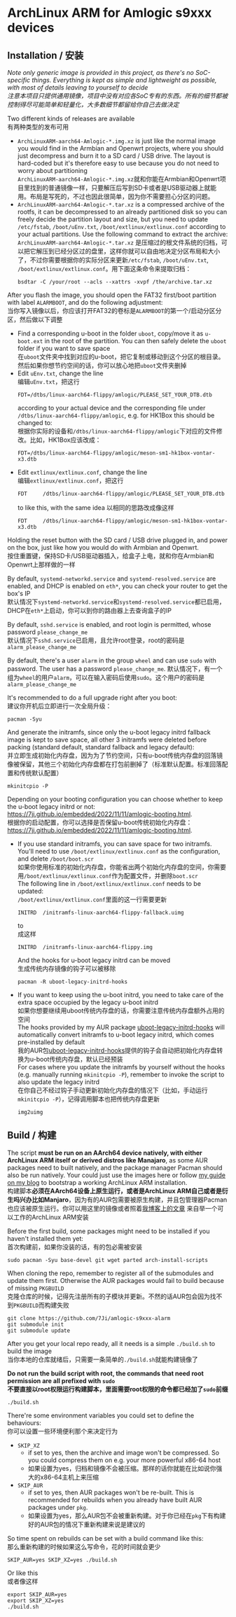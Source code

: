 # ArchLinux ARM for Amlogic s9xxx devices

## Installation / 安装
*Note only generic image is provided in this project, as there's no SoC-specific things. Everything is kept as simple and lightweight as possible, with most of details leaving to yourself to decide  
注意本项目只提供通用镜像，项目中没有对应各SoC专有的东西。所有的细节都被控制得尽可能简单和轻量化，大多数细节都留给你自己去做决定*

Two different kinds of releases are available  
有两种类型的发布可用
 - ``ArchLinuxARM-aarch64-Amlogic-*.img.xz`` is just like the normal image you would find in the Armbian and Openwrt projects, where you should just decompress and burn it to a SD card / USB drive. The layout is hard-coded but it's therefore easy to use because you do not need to worry about partitioning  
`ArchLinuxARM-aarch64-Amlogic-*.img.xz`就和你能在Armbian和Openwrt项目里找到的普通镜像一样，只要解压后写到SD卡或者是USB驱动器上就能用。布局是写死的，不过也因此很简单，因为你不需要担心分区的问题。
 - ``ArchLinuxARM-aarch64-Amlogic-*.tar.xz`` is a compressed archive of the rootfs, it can be decompressed to an already partitioned disk so you can freely decide the partition layout and size, but you need to update ``/etc/fstab``, ``/boot/uEnv.txt``, ``/boot/extlinux/extlinux.conf`` according to your actual partitions. Use the following command to extract the archive:  
``ArchLinuxARM-aarch64-Amlogic-*.tar.xz`` 是压缩过的根文件系统的归档，可以把它解压到已经分区过的盘里，这样你就可以自由地决定分区布局和大小了，不过你需要根据你的实际分区来更新``/etc/fstab``, ``/boot/uEnv.txt``, ``/boot/extlinux/extlinux.conf``。用下面这条命令来提取归档：
    ```
    bsdtar -C /your/root --acls --xattrs -xvpf /the/archive.tar.xz
    ```

After you flash the image, you should open the FAT32 first/boot partition with label ``ALARMBOOT``, and do the following adjustment:  
当你写入镜像以后，你应该打开FAT32的卷标是`ALARMBOOT`的第一个/启动分区分区，然后做以下调整
 - Find a corresponding u-boot in the folder ``uboot``, copy/move it as ``u-boot.ext`` in the root of the partition. You can then safely delete the ``uboot`` folder if you want to save space  
在`uboot`文件夹中找到对应的u-boot，把它复制或移动到这个分区的根目录。然后如果你想节约空间的话，你可以放心地把`uboot`文件夹删掉
 - Edit ``uEnv.txt``, change the line  
编辑``uEnv.txt``，把这行
    ```
    FDT=/dtbs/linux-aarch64-flippy/amlogic/PLEASE_SET_YOUR_DTB.dtb
    ```
    according to your actual device and the corresponding file under ``/dtbs/linux-aarch64-flippy/amlogic``, e.g. for HK1Box this should be changed to:  
    根据你实际的设备和``/dtbs/linux-aarch64-flippy/amlogic``下对应的文件修改。比如，HK1Box应该改成：
    ```
    FDT=/dtbs/linux-aarch64-flippy/amlogic/meson-sm1-hk1box-vontar-x3.dtb
    ```
 - Edit ``extlinux/extlinux.conf``, change the line  
 编辑``extlinux/extlinux.conf``，把这行
    ```
    FDT     /dtbs/linux-aarch64-flippy/amlogic/PLEASE_SET_YOUR_DTB.dtb
    ```
    to like this, with the same idea
    以相同的思路改成像这样
    ```
    FDT     /dtbs/linux-aarch64-flippy/amlogic/meson-sm1-hk1box-vontar-x3.dtb
    ```
Holding the reset button with the SD card / USB drive plugged in, and power on the box, just like how you would do with Armbian and Openwrt.  
按住重置键，保持SD卡/USB驱动器插入，给盒子上电，就和你在Armbian和Openwrt上那样做的一样

By default, `systemd-networkd.service` and `systemd-resolved.service` are enabled, and DHCP is enabled on ``eth*``, you can check your router to get the box's IP  
默认情况下`systemd-networkd.service`和`systemd-resolved.service`都已启用，DHCP在`eth*`上启动，你可以到你的路由器上去查询盒子的IP

By default, `sshd.service` is enabled, and root login is permitted, whose password `please_change_me`  
默认情况下`sshd.service`已启用，且允许root登录，root的密码是`alarm_please_change_me`

By default, there's a user ``alarm`` in the group ``wheel`` and can use `sudo` with password. The user has a password `please_change_me`.
默认情况下，有一个组为`wheel`的用户`alarm`，可以在输入密码后使用`sudo`。这个用户的密码是`alarm_please_change_me`

It's recommended to do a full upgrade right after you boot:  
建议你开机后立即进行一次全局升级：
```
pacman -Syu
```
And generate the initramfs, since only the u-boot legacy initrd fallback image is kept to save space, all other 3 initramfs were deleted before packing (standard default, standard fallback and legacy default):  
并立即生成初始化内存盘，因为为了节约空间，只有u-boot传统内存盘的回落镜像被保留，其他三个初始化内存盘都在打包前删掉了（标准默认配置。标准回落配置和传统默认配置）
```
mkinitcpio -P
```
Depending on your booting configuration you can choose whether to keep the u-boot legacy initrd or not: https://7ji.github.io/embedded/2022/11/11/amlogic-booting.html.  
根据你的启动配置，你可以选择是否保留u-boot传统初始化内存盘：https://7ji.github.io/embedded/2022/11/11/amlogic-booting.html. 
 - If you use standard initramfs, you can save space for two initramfs. You'll need to use ``/boot/extlinux/extlinux.conf`` as the configuration, and delete ``/boot/boot.scr``  
 如果你使用标准的初始化内存盘，你能省出两个初始化内存盘的空间，你需要用``/boot/extlinux/extlinux.conf``作为配置文件，并删除``boot.scr``  
    The following line in ``/boot/extlinux/extlinux.conf`` needs to be updated:  
    ``/boot/extlinux/extlinux.conf``里面的这一行需要更新
    ```
    INITRD  /initramfs-linux-aarch64-flippy-fallback.uimg
    ```
    to  
    成这样
    ```
    INITRD  /initramfs-linux-aarch64-flippy.img
    ```
    And the hooks for u-boot legacy initrd can be moved  
    生成传统内存镜像的钩子可以被移除
    ```
    pacman -R uboot-legacy-initrd-hooks
    ```
 - If you want to keep using the u-boot initrd, you need to take care of the extra space occupied by the legacy u-boot initrd  
 如果你想要继续用uboot传统内存盘的话，你需要注意传统内存盘额外占用的空间  
 The hooks provided by my AUR package [uboot-legacy-initrd-hooks](https://aur.archlinux.org/packages/uboot-legacy-initrd-hooks) will automatically convert initramfs to u-boot legacy initrd, which comes pre-installed by default  
 我的AUR包[uboot-legacy-initrd-hooks](https://aur.archlinux.org/packages/uboot-legacy-initrd-hooks)提供的钩子会自动把初始化内存盘转换为u-boot传统内存盘，默认已经预装  
 For cases where you update the initramfs by yourself without the hooks (e.g. manually running ``mkinitcpio -P``), remember to invoke the script to also update the legacy initrd  
 在你自己不经过钩子手动更新初始化内存盘的情况下（比如，手动运行``mkinitcpio -P``），记得调用脚本也把传统内存盘更新
    ```
    img2uimg
    ```

## Build / 构建
The script **must be run on an AArch64 device natively, with either ArchLinux ARM itself or derived distros like Manajaro**, as some AUR packages need to built natively, and the package manager Pacman should also be run natively. Your could just use the images here or follow [my guide on my blog](https://7ji.github.io/embedded/2022/11/08/alarm-install.html) to bootstrap a working ArchLinux ARM installation.  
构建脚本**必须在AArch64设备上原生运行，或者是ArchLinux ARM自己或者是衍生吗兴办比如Manjaro**，因为有的AUR包需要被原生构建，并且包管理器Pacman也应该被原生运行。你可以用这里的镜像或者照着[我博客上的文章](https://7ji.github.io/embedded/2022/11/08/alarm-install.html) 来自举一个可以工作的ArchLinux ARM安装

Before the first build, some packages might need to be installed if you haven't installed them yet:  
首次构建前，如果你没装的话，有的包必需被安装
```
sudo pacman -Syu base-devel git wget parted arch-install-scripts
```

When cloning the repo, remember to register all of the submodules and update them first. Otherwise the AUR packages would fail to build because of missing ``PKGBUILD``  
克隆仓库的时候，记得先注册所有的子模块并更新。不然的话AUR包会因为找不到``PKGBUILD``而构建失败
```
git clone https://github.com/7Ji/amlogic-s9xxx-alarm
git submodule init
git submodule update
```

After you get your local repo ready, all it needs is a simple ``./build.sh`` to build the image  
当你本地的仓库就绪后，只需要一条简单的``./build.sh``就能构建镜像了

**Do not run the build script with root, the commands that need root permission are all prefixed with ``sudo``  
不要直接以root权限运行构建脚本，里面需要root权限的命令都已经加了``sudo``前缀**
```
./build.sh
```

There're some environment variables you could set to define the behaviours:  
你可以设置一些环境便利那个来决定行为
 - ``SKIP_XZ``
   - if set to yes, then the archive and image won't be compressed. So you could compress them on e.g. your more powerful x86-64 host
   - 如果设置为yes，归档和镜像不会被压缩。那样的话你就能在比如说你强大的x86-64主机上来压缩
 - ``SKIP_AUR``
   - if set to yes, then AUR packages won't be re-built. This is recommended for rebuilds when you already have built AUR packages under ``pkg``.
   - 如果设置为yes，那么AUR包不会被重新构建。对于你已经在`pkg`下有构建好的AUR包的情况下重新构建来说是建议的

So time spent on rebuilds can be set with a build command like this:  
那么重新构建的时候如果这么写命令，花的时间就会更少
```
SKIP_AUR=yes SKIP_XZ=yes ./build.sh
```
Or like this  
或者像这样
```
export SKIP_AUR=yes
export SKIP_XZ=yes
./build.sh
```
